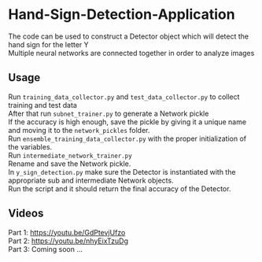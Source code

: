 # Hand-Sign-Detection-Application
The code can be used to construct a Detector object which will detect the hand sign for the letter Y <br>
Multiple neural networks are connected together in order to analyze images <br>
## Usage
Run `training_data_collector.py` and `test_data_collector.py` to collect training and test data <br>
After that run `subnet_trainer.py` to generate a Network pickle <br>
If the accuracy is high enough, save the pickle by giving it a unique name and moving it to the `network_pickles` folder. <br>
Run `ensemble_training_data_collector.py` with the proper initialization of the variables. <br>
Run `intermediate_network_trainer.py` <br>
Rename and save the Network pickle. <br>
In `y_sign_detection.py` make sure the Detector is instantiated with the appropriate sub and intermediate Network objects. <br>
Run the script and it should return the final accuracy of the Detector. <br>
## Videos
Part 1: https://youtu.be/GdPtevjUfzo <br>
Part 2: https://youtu.be/nhyEixTzuDg <br>
Part 3: Coming soon ... <br>
